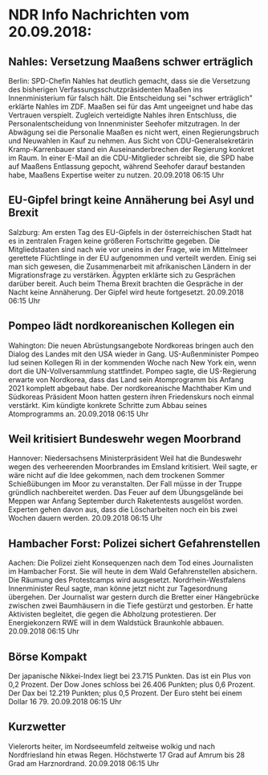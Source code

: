 # NDR Info Nachrichten vom 20.09.2018:


## Nahles: Versetzung Maaßens schwer erträglich
Berlin:	SPD-Chefin Nahles hat deutlich gemacht, dass sie die Versetzung des bisherigen Verfassungsschutzpräsidenten Maaßen ins Innenministerium für falsch hält. Die Entscheidung sei "schwer erträglich" erklärte Nahles im ZDF. Maaßen sei für das Amt ungeeignet und habe das Vertrauen verspielt. Zugleich verteidigte Nahles ihren Entschluss, die Personalentscheidung von Innenminister Seehofer mitzutragen. In der Abwägung sei die Personalie Maaßen es nicht wert, einen Regierungsbruch und Neuwahlen in Kauf zu nehmen. Aus Sicht 	von CDU-Generalsekretärin Kramp-Karrenbauer stand ein Auseinanderbrechen der Regierung konkret im Raum. In einer E-Mail an die CDU-Mitglieder schreibt sie, die SPD habe auf Maaßens Entlassung gepocht, während Seehofer darauf bestanden habe, Maaßens Expertise weiter zu nutzen. 20.09.2018 06:15 Uhr 

## EU-Gipfel bringt keine Annäherung bei Asyl und Brexit
Salzburg: Am ersten Tag des EU-Gipfels in der österreichischen Stadt hat es in zentralen Fragen keine größeren Fortschritte gegeben. Die Mitgliedstaaten sind nach wie vor uneins in der Frage, wie im Mittelmeer gerettete Flüchtlinge in der EU aufgenommen und verteilt werden. Einig sei man sich gewesen, die Zusammenarbeit mit afrikanischen Ländern in der Migrationsfrage zu verstärken. Ägypten erklärte sich zu Gesprächen darüber bereit. Auch beim Thema Brexit brachten die Gespräche in der Nacht keine Annäherung. Der Gipfel wird heute fortgesetzt. 20.09.2018 06:15 Uhr 

## Pompeo lädt nordkoreanischen Kollegen ein
Wahington:	Die neuen Abrüstungsangebote Nordkoreas bringen auch den Dialog des Landes mit den USA wieder in Gang. US-Außenminister Pompeo lud seinen Kollegen Ri in der kommenden Woche nach New York ein, wenn dort die UN-Vollversammlung stattfindet. Pompeo sagte, die US-Regierung erwarte von Nordkorea, dass das Land sein Atomprogramm bis Anfang 2021 komplett abgebaut habe. Der nordkoreanische Machthaber Kim und Südkoreas Präsident Moon hatten gestern ihren Friedenskurs noch einmal verstärkt. Kim kündigte konkrete Schritte zum Abbau seines Atomprogramms an. 20.09.2018 06:15 Uhr 

## Weil kritisiert Bundeswehr wegen Moorbrand
Hannover:	Niedersachsens Ministerpräsident Weil hat die Bundeswehr wegen des verheerenden Moorbrandes im Emsland kritisiert. Weil sagte, er wäre nicht auf die Idee gekommen, nach dem trockenen Sommer Schießübungen im Moor zu veranstalten. Der Fall müsse in der Truppe gründlich nachbereitet werden. Das Feuer auf dem Übungsgelände bei Meppen war Anfang September durch Raketentests ausgelöst worden. Experten gehen davon aus, dass die Löscharbeiten noch ein bis zwei Wochen dauern werden. 20.09.2018 06:15 Uhr 

## Hambacher Forst: Polizei sichert Gefahrenstellen
Aachen: Die Polizei zieht Konsequenzen nach dem Tod eines Journalisten im Hambacher Forst. Sie will heute in dem Wald Gefahrenstellen absichern. Die Räumung des Protestcamps wird ausgesetzt. Nordrhein-Westfalens Innenminister Reul sagte, man könne jetzt nicht zur Tagesordnung übergehen. Der Journalist war gestern durch die Bretter einer Hängebrücke zwischen zwei Baumhäusern in die Tiefe gestürzt und gestorben. Er hatte Aktivisten begleitet, die gegen die Abholzung protestieren. Der Energiekonzern RWE will in dem Waldstück Braunkohle abbauen. 20.09.2018 06:15 Uhr 

## Börse Kompakt
Der japanische Nikkei-Index liegt bei 23.715 Punkten. Das ist ein Plus von 0,2 Prozent. Der Dow Jones schloss bei 26.406 Punkten; plus 0,6 Prozent. Der Dax bei 12.219 Punkten; plus 0,5 Prozent. Der Euro steht bei einem Dollar 16 79. 20.09.2018 06:15 Uhr 

## Kurzwetter
Vielerorts heiter, im Nordseeumfeld zeitweise wolkig und nach Nordfriesland hin etwas Regen. Höchstwerte 17 Grad auf Amrum bis 28 Grad am Harznordrand. 20.09.2018 06:15 Uhr 
